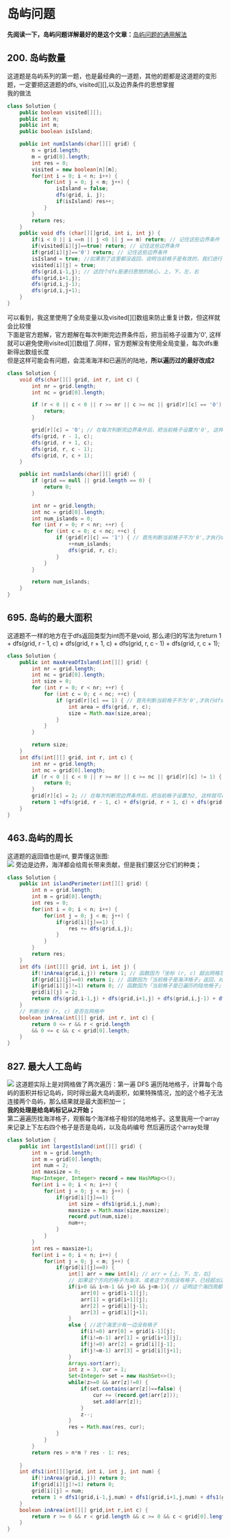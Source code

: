 # 岛屿问题
**先阅读一下，岛屿问题详解最好的是这个文章：**[岛屿问题的通用解法](https://leetcode-cn.com/problems/number-of-islands/solution/dao-yu-lei-wen-ti-de-tong-yong-jie-fa-dfs-bian-li-/)
## 200. 岛屿数量
这道题是岛屿系列的第一题，也是最经典的一道题，其他的题都是这道题的变形题，一定要把这道题的dfs, visited[][],以及边界条件的思想掌握<br/>
我的做法
```Java
class Solution {
    public boolean visited[][];
    public int n;
    public int m;
    public boolean isIsland;

    public int numIslands(char[][] grid) {
        n = grid.length;
        m = grid[0].length;
        int res = 0;
        visited = new boolean[n][m];
        for(int i = 0; i < n; i++) {
            for(int j = 0; j < m; j++) {
                isIsland = false;
                dfs(grid, i, j);
                if(isIsland) res++;
            }
        }
        return res;
    }
    public void dfs (char[][]grid, int i, int j) {
        if(i < 0 || i ==n || j <0 || j == m) return; // 记住这些边界条件
        if(visited[i][j]==true) return; // 记住这些边界条件
        if(grid[i][j]=='0') return; // 记住这些边界条件
        isIsland = true; //如果到了这里都没返回，说明当前格子是有效的，我们进行下一步处理
        visited[i][j] = true;
        dfs(grid,i-1,j); // 这四个dfs是递归思想的核心，上，下，左，右
        dfs(grid,i+1,j);
        dfs(grid,i,j-1);
        dfs(grid,i,j+1);
    }
}
```
可以看到，我这里使用了全局变量以及visited[][]数组来防止重复计数，但这样就会比较慢 <br/>
下面是官方题解，官方题解在每次判断完边界条件后，把当前格子设置为'0', 这样就可以避免使用visited[][]数组了.同样，官方题解没有使用全局变量，每次dfs重新得出数组长度 <br/>
但是这样可能会有问题，会混淆海洋和已遍历的陆地，**所以遍历过的最好改成2** <br/>
```Java
class Solution {
    void dfs(char[][] grid, int r, int c) {
        int nr = grid.length;
        int nc = grid[0].length;

        if (r < 0 || c < 0 || r >= nr || c >= nc || grid[r][c] == '0') {
            return;
        }

        grid[r][c] = '0'; // 在每次判断完边界条件后，把当前格子设置为'0', 这样就可以避免使用visited[][]数组了
        dfs(grid, r - 1, c);
        dfs(grid, r + 1, c);
        dfs(grid, r, c - 1);
        dfs(grid, r, c + 1);
    }

    public int numIslands(char[][] grid) {
        if (grid == null || grid.length == 0) {
            return 0;
        }

        int nr = grid.length;
        int nc = grid[0].length;
        int num_islands = 0;
        for (int r = 0; r < nr; ++r) {
            for (int c = 0; c < nc; ++c) {
                if (grid[r][c] == '1') { // 首先判断当前格子不为'0',才执行dfs
                    ++num_islands;
                    dfs(grid, r, c);
                }
            }
        }

        return num_islands;
    }
}
```
## 695. 岛屿的最大面积
这道题不一样的地方在于dfs返回类型为int而不是void, 那么递归的写法为return 1 + dfs(grid, r - 1, c) + dfs(grid, r + 1, c) + dfs(grid, r, c - 1) + dfs(grid, r, c + 1); <br/>
```Java
class Solution {
    public int maxAreaOfIsland(int[][] grid) {
        int nr = grid.length;
        int nc = grid[0].length;
        int size = 0;
        for (int r = 0; r < nr; ++r) {
            for (int c = 0; c < nc; ++c) {
                if (grid[r][c] == 1) { // 首先判断当前格子不为'0',才执行dfs
                    int area = dfs(grid, r, c);
                    size = Math.max(size,area);
                }
            }
        }

        return size;
    }
    int dfs(int[][] grid, int r, int c) {
        int nr = grid.length;
        int nc = grid[0].length;
        if (r < 0 || c < 0 || r >= nr || c >= nc || grid[r][c] != 1) {
            return 0;
        }
        grid[r][c] = 2; // 在每次判断完边界条件后，把当前格子设置为2, 这样就可以避免使用visited[][]数组了
        return 1 +dfs(grid, r - 1, c) + dfs(grid, r + 1, c) + dfs(grid, r, c - 1) + dfs(grid, r, c + 1);
    }
}
```
## 463.岛屿的周长
这道题的返回值也是int, 要弄懂这张图:<br/>
![](https://pic.leetcode-cn.com/66d817362c1037ebe7705aacfbc6546e321c2b6a2e4fec96791f47604f546638.jpg)
旁边是边界，海洋都会给周长带来贡献，但是我们要区分它们的种类；<br/>
```Java
class Solution {
    public int islandPerimeter(int[][] grid) {
        int n = grid.length;
        int m = grid[0].length;
        int res = 0;
        for(int i = 0; i < n; i++) {
            for(int j = 0; j < m; j++) {
                if(grid[i][j]==1) {
                    res += dfs(grid,i,j);
                } 
            }
        }
        return res;
    }
    int dfs (int[][] grid, int i, int j) {
        if(!inArea(grid,i,j)) return 1; // 函数因为「坐标 (r, c) 超出网格范围」返回，对应一条黄色的边
        if(grid[i][j]==0) return 1; // 函数因为「当前格子是海洋格子」返回，对应一条蓝色的边
        if(grid[i][j]!=1) return 0; // 函数因为「当前格子是已遍历的陆地格子」返回，和周长没关系
        grid[i][j] = 2;
        return dfs(grid,i-1,j) + dfs(grid,i+1,j) + dfs(grid,i,j-1) + dfs(grid,i,j+1);
    }
    // 判断坐标 (r, c) 是否在网格中
    boolean inArea(int[][] grid, int r, int c) {
        return 0 <= r && r < grid.length 
        && 0 <= c && c < grid[0].length;
    }
}
```
## 827. 最大人工岛屿
![](https://pic.leetcode-cn.com/56ec808215d4ff3014476ef22297522b3731602266f9a069a82daf41001f904c.jpg)
这道题实际上是对网格做了两次遍历：第一遍 DFS 遍历陆地格子，计算每个岛屿的面积并标记岛屿，同时得出最大岛屿面积，如果特殊情况，加的这个格子无法连接两个岛屿，那么结果就是最大面积加一；<br/>
**我的处理是给岛屿标记从2开始；**<br/>
第二遍遍历找海洋格子，观察每个海洋格子相邻的陆地格子。这里我用一个array来记录上下左右四个格子是否是岛屿，以及岛屿编号
然后遍历这个array处理
```Java
class Solution {
    public int largestIsland(int[][] grid) {
        int n = grid.length;
        int m = grid[0].length;
        int num = 2;
        int maxsize = 0;
        Map<Integer, Integer> record = new HashMap<>();
        for(int i = 0; i < n; i++) {
            for(int j = 0; j < m; j++) {
                if(grid[i][j]==1) {
                    int size = dfs1(grid,i,j,num);
                    maxsize = Math.max(size,maxsize);
                    record.put(num,size);
                    num++;
                }
            }
        }
        int res = maxsize+1;
        for(int i = 0; i < n; i++) {
            for(int j = 0; j < m; j++) {
                if(grid[i][j]==0) {
                    int[] arr = new int[4]; // arr = {上，下，左，右}
                    // 如果这个方向的格子为海洋，或者这个方向没有格子，已经超出边界了，array里这个方向值为0
                    if(i>0 && i<n-1 && j>0 && j<m-1){ // 证明这个海四周都有格子
                        arr[0] = grid[i-1][j];
                        arr[1] = grid[i+1][j];
                        arr[2] = grid[i][j-1];
                        arr[3] = grid[i][j+1];
                    }
                    else { //这个海至少有一边没有格子
                        if(i!=0) arr[0] = grid[i-1][j];
                        if(i!=n-1) arr[1] = grid[i+1][j];
                        if(j!=0) arr[2] = grid[i][j-1];
                        if(j!=m-1) arr[3] = grid[i][j+1];
                    }
                    Arrays.sort(arr);
                    int z = 3, cur = 1;
                    Set<Integer> set = new HashSet<>();
                    while(z>=0 && arr[z]!=0) {
                        if(set.contains(arr[z])==false) {
                            cur += (record.get(arr[z]));
                            set.add(arr[z]);
                        }
                        z--;
                    }
                    res = Math.max(res, cur);
                }
            }
        }
        return res > n*m ? res - 1: res;
        
    }
    int dfs1(int[][]grid, int i, int j, int num) {
        if(!inArea(grid,i,j)) return 0;
        if(grid[i][j]!=1) return 0;
        grid[i][j] = num;
        return 1 + dfs1(grid,i-1,j,num) + dfs1(grid,i+1,j,num) + dfs1(grid,i,j-1,num) + dfs1(grid,i,j+1,num);
    }
    boolean inArea(int[][] grid,int r,int c) {
        return r >= 0 && r < grid.length && c >= 0 && c < grid[0].length;
    }
}
```
